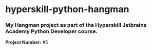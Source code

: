 # hyperskill-python-hangman
### My Hangman project as part of the Hyperskill Jetbrains Academy Python Developer course.

**Project Number:** #5
